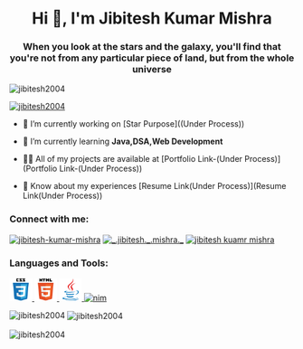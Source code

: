 <h1 align="center">Hi 👋, I'm Jibitesh Kumar Mishra</h1>
<h3 align="center">When you look at the stars and the galaxy, you'll find that you're not from any particular piece of land, but from the whole universe</h3>

<p align="left"> <img src="https://komarev.com/ghpvc/?username=jibitesh2004&label=Profile%20views&color=0e75b6&style=flat" alt="jibitesh2004" /> </p>

<p align="left"> <a href="https://github.com/ryo-ma/github-profile-trophy"><img src="https://github-profile-trophy.vercel.app/?username=jibitesh2004" alt="jibitesh2004" /></a> </p>

- 🔭 I’m currently working on [Star Purpose]((Under Process))

- 🌱 I’m currently learning **Java,DSA,Web Development**

- 👨‍💻 All of my projects are available at [Portfolio Link-(Under Process)](Portfolio Link-(Under Process))

- 📄 Know about my experiences [Resume Link(Under Process)](Resume Link(Under Process))

<h3 align="left">Connect with me:</h3>
<p align="left">
<a href="https://linkedin.com/in/jibitesh-kumar-mishra" target="blank"><img align="center" src="https://raw.githubusercontent.com/rahuldkjain/github-profile-readme-generator/master/src/images/icons/Social/linked-in-alt.svg" alt="jibitesh-kumar-mishra" height="30" width="40" /></a>
<a href="https://instagram.com/_.jibitesh._.mishra._" target="blank"><img align="center" src="https://raw.githubusercontent.com/rahuldkjain/github-profile-readme-generator/master/src/images/icons/Social/instagram.svg" alt="_.jibitesh._.mishra._" height="30" width="40" /></a>
<a href="https://www.leetcode.com/jibitesh kuamr mishra" target="blank"><img align="center" src="https://raw.githubusercontent.com/rahuldkjain/github-profile-readme-generator/master/src/images/icons/Social/leet-code.svg" alt="jibitesh kuamr mishra" height="30" width="40" /></a>
</p>

<h3 align="left">Languages and Tools:</h3>
<p align="left"> <a href="https://www.w3schools.com/css/" target="_blank" rel="noreferrer"> <img src="https://raw.githubusercontent.com/devicons/devicon/master/icons/css3/css3-original-wordmark.svg" alt="css3" width="40" height="40"/> </a> <a href="https://www.w3.org/html/" target="_blank" rel="noreferrer"> <img src="https://raw.githubusercontent.com/devicons/devicon/master/icons/html5/html5-original-wordmark.svg" alt="html5" width="40" height="40"/> </a> <a href="https://www.java.com" target="_blank" rel="noreferrer"> <img src="https://raw.githubusercontent.com/devicons/devicon/master/icons/java/java-original.svg" alt="java" width="40" height="40"/> </a> <a href="https://nim-lang.org/" target="_blank" rel="noreferrer"> <img src="https://www.vectorlogo.zone/logos/nim-lang/nim-lang-icon.svg" alt="nim" width="40" height="40"/> </a> </p>

<p><img align="left" src="https://github-readme-stats.vercel.app/api/top-langs?username=jibitesh2004&show_icons=true&locale=en&layout=compact" alt="jibitesh2004" /></p>

<p>&nbsp;<img align="center" src="https://github-readme-stats.vercel.app/api?username=jibitesh2004&show_icons=true&locale=en" alt="jibitesh2004" /></p>

<p><img align="center" src="https://github-readme-streak-stats.herokuapp.com/?user=jibitesh2004&" alt="jibitesh2004" /></p>
